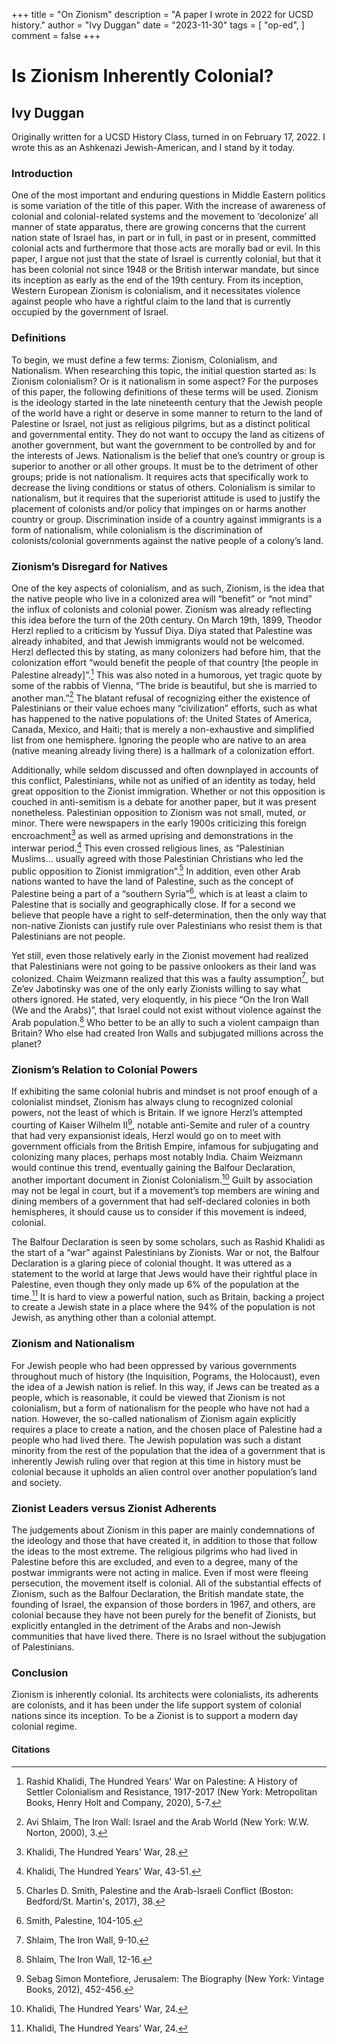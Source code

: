 +++
title = "On Zionism"
description = "A paper I wrote in 2022 for UCSD history."
author = "Ivy Duggan"
date = "2023-11-30"
tags = [
    "op-ed",
]
comment = false
+++


# Is Zionism Inherently Colonial?

## Ivy Duggan

Originally written for a UCSD History Class, turned in on February 17, 2022. I wrote this as an Ashkenazi Jewish-American, and I stand by it today.

### Introduction

One of the most important and enduring questions in Middle Eastern politics is some variation of the title of this paper. With the increase of awareness of colonial and colonial-related systems and the movement to ‘decolonize’ all manner of state apparatus, there are growing concerns that the current nation state of Israel has, in part or in full, in past or in present, committed colonial acts and furthermore that those acts are morally bad or evil. In this paper, I argue not just that the state of Israel is currently colonial, but that it has been colonial not since 1948 or the British interwar mandate, but since its inception as early as the end of the 19th century. From its inception, Western European Zionism is colonialism, and it necessitates violence against people who have a rightful claim to the land that is currently occupied by the government of Israel.

### Definitions

To begin, we must define a few terms: Zionism, Colonialism, and Nationalism. When researching this topic, the initial question started as: Is Zionism colonialism? Or is it nationalism in some aspect? For the purposes of this paper, the following definitions of these terms will be used. Zionism is the ideology started in the late nineteenth century that the Jewish people of the world have a right or deserve in some manner to return to the land of Palestine or Israel, not just as religious pilgrims, but as a distinct political and governmental entity. They do not want to occupy the land as citizens of another government, but want the government to be controlled by and for the interests of Jews. Nationalism is the belief that one’s country or group is superior to another or all other groups. It must be to the detriment of other groups; pride is not nationalism. It requires acts that specifically work to decrease the living conditions or status of others. Colonialism is similar to nationalism, but it requires that the superiorist attitude is used to justify the placement of colonists and/or policy that impinges on or harms another country or group. Discrimination inside of a country against immigrants is a form of nationalism, while colonialism is the discrimination of colonists/colonial governments against the native people of a colony’s land.

### Zionism’s Disregard for Natives

One of the key aspects of colonialism, and as such, Zionism, is the idea that the native people who live in a colonized area will “benefit” or “not mind” the influx of colonists and colonial power. Zionism was already reflecting this idea before the turn of the 20th century. On March 19th, 1899, Theodor Herzl replied to a criticism by Yussuf Diya. Diya stated that Palestine was already inhabited, and that Jewish immigrants would not be welcomed. Herzl deflected this by stating, as many colonizers had before him, that the colonization effort “would benefit the people of that country [the people in Palestine already]”.[^1] This was also noted in a humorous, yet tragic quote by some of the rabbis of Vienna, “The bride is beautiful, but she is married to another man.”[^2] The blatant refusal of recognizing either the existence of Palestinians or their value echoes many “civilization” efforts, such as what has happened to the native populations of: the United States of America, Canada, Mexico, and Haiti; that is merely a non-exhaustive and simplified list from one hemisphere. Ignoring the people who are native to an area (native meaning already living there) is a hallmark of a colonization effort.

Additionally, while seldom discussed and often downplayed in accounts of this conflict, Palestinians, while not as unified of an identity as today, held great opposition to the Zionist immigration. Whether or not this opposition is couched in anti-semitism is a debate for another paper, but it was present nonetheless. Palestinian opposition to Zionism was not small, muted, or minor. There were newspapers in the early 1900s criticizing this foreign encroachment[^3] as well as armed uprising and demonstrations in the interwar period.[^4] This even crossed religious lines, as “Palestinian Muslims… usually agreed with those Palestinian Christians who led the public opposition to Zionist immigration”.[^5] In addition, even other Arab nations wanted to have the land of Palestine, such as the concept of Palestine being a part of a “southern Syria”[^6], which is at least a claim to Palestine that is socially and geographically close. If for a second we believe that people have a right to self-determination, then the only way that non-native Zionists can justify rule over Palestinians who resist them is that Palestinians are not people.

Yet still, even those relatively early in the Zionist movement had realized that Palestinians were not going to be passive onlookers as their land was colonized. Chaim Weizmann realized that this was a faulty assumption[^7], but Ze’ev Jabotinsky was one of the only early Zionists willing to say what others ignored. He stated, very eloquently, in his piece “On the Iron Wall (We and the Arabs)”, that Israel could not exist without violence against the Arab population.[^8] Who better to be an ally to such a violent campaign than Britain? Who else had created Iron Walls and subjugated millions across the planet?

### Zionism’s Relation to Colonial Powers

If exhibiting the same colonial hubris and mindset is not proof enough of a colonialist mindset, Zionism has always clung to recognized colonial powers, not the least of which is Britain. If we ignore Herzl’s attempted courting of Kaiser Wilhelm II[^9], notable anti-Semite and ruler of a country that had very expansionist ideals, Herzl would go on to meet with government officials from the British Empire, infamous for subjugating and colonizing many places, perhaps most notably India. Chaim Weizmann would continue this trend, eventually gaining the Balfour Declaration, another important document in Zionist Colonialism.[^10] Guilt by association may not be legal in court, but if a movement’s top members are wining and dining members of a government that had self-declared colonies in both hemispheres, it should cause us to consider if this movement is indeed, colonial.

The Balfour Declaration is seen by some scholars, such as Rashid Khalidi as the start of a “war” against Palestinians by Zionists. War or not, the Balfour Declaration is a glaring piece of colonial thought. It was uttered as a statement to the world at large that Jews would have their rightful place in Palestine, even though they only made up 6% of the population at the time.[^11] It is hard to view a powerful nation, such as Britain, backing a project to create a Jewish state in a place where the 94% of the population is not Jewish, as anything other than a colonial attempt.

### Zionism and Nationalism

For Jewish people who had been oppressed by various governments throughout much of history (the Inquisition, Pograms, the Holocaust), even the idea of a Jewish nation is relief. In this way, if Jews can be treated as a people, which is reasonable, it could be viewed that Zionism is not colonialism, but a form of nationalism for the people who have not had a nation. However, the so-called nationalism of Zionism again explicitly requires a place to create a nation, and the chosen place of Palestine had a people who had lived there. The Jewish population was such a distant minority from the rest of the population that the idea of a government that is inherently Jewish ruling over that region at this time in history must be colonial because it upholds an alien control over another population’s land and society.

### Zionist Leaders versus Zionist Adherents

The judgements about Zionism in this paper are mainly condemnations of the ideology and those that have created it, in addition to those that follow the ideas to the most extreme. The religious pilgrims who had lived in Palestine before this are excluded, and even to a degree, many of the postwar immigrants were not acting in malice. Even if most were fleeing persecution, the movement itself is colonial. All of the substantial effects of Zionism, such as the Balfour Declaration, the British mandate state, the founding of Israel, the expansion of those borders in 1967, and others, are colonial because they have not been purely for the benefit of Zionists, but explicitly entangled in the detriment of the Arabs and non-Jewish communities that have lived there. There is no Israel without the subjugation of Palestinians.

### Conclusion

Zionism is inherently colonial. Its architects were colonialists, its adherents are colonists, and it has been under the life support system of colonial nations since its inception. To be a Zionist is to support a modern day colonial regime.

#### Citations

[^1]: Rashid Khalidi, The Hundred Years' War on Palestine: A History of Settler Colonialism and Resistance, 1917-2017 (New York: Metropolitan Books, Henry Holt and Company, 2020), 5-7.
[^2]: Avi Shlaim, The Iron Wall: Israel and the Arab World (New York: W.W. Norton, 2000), 3.
[^3]: Khalidi, The Hundred Years' War, 28.
[^4]: Khalidi, The Hundred Years' War, 43-51.
[^5]: Charles D. Smith, Palestine and the Arab-Israeli Conflict (Boston: Bedford/St. Martin's, 2017), 38.
[^6]: Smith, Palestine, 104-105.
[^7]: Shlaim, The Iron Wall, 9-10.
[^8]: Shlaim, The Iron Wall, 12-16.
[^9]: Sebag Simon Montefiore, Jerusalem: The Biography (New York: Vintage Books, 2012), 452-456.
[^10]: Khalidi, The Hundred Years' War, 24.
[^11]: Khalidi, The Hundred Years' War, 24.

